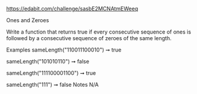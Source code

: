 https://edabit.com/challenge/sasbE2MCNAtmEWeeq

Ones and Zeroes

Write a function that returns true if every consecutive sequence of ones is followed by a consecutive sequence of zeroes of the same length.

Examples
sameLength("110011100010") ➞ true

sameLength("101010110") ➞ false

sameLength("111100001100") ➞ true

sameLength("111") ➞ false
Notes
N/A
